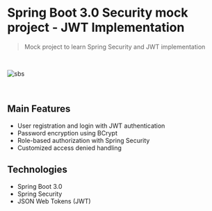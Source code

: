 # Spring Boot 3.0 Security mock project - JWT Implementation

> Mock project to learn Spring Security and JWT implementation

<br/>

![sbs](https://user-images.githubusercontent.com/97737727/213581987-841b4716-bfc2-48af-995e-4155881be26c.png)

<br/>

## Main Features
- User registration and login with JWT authentication
- Password encryption using BCrypt
- Role-based authorization with Spring Security
- Customized access denied handling

## Technologies
- Spring Boot 3.0
- Spring Security
- JSON Web Tokens (JWT)
